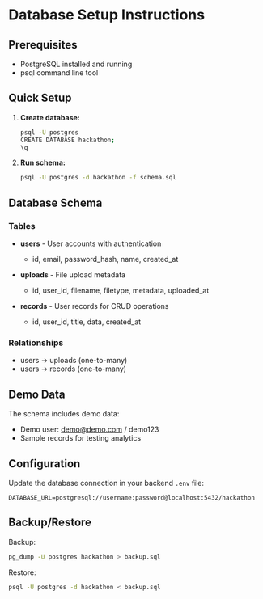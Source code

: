 # Database Setup Instructions

## Prerequisites

- PostgreSQL installed and running
- psql command line tool

## Quick Setup

1. **Create database:**

   ```bash
   psql -U postgres
   CREATE DATABASE hackathon;
   \q
   ```

2. **Run schema:**
   ```bash
   psql -U postgres -d hackathon -f schema.sql
   ```

## Database Schema

### Tables

- **users** - User accounts with authentication

  - id, email, password_hash, name, created_at

- **uploads** - File upload metadata

  - id, user_id, filename, filetype, metadata, uploaded_at

- **records** - User records for CRUD operations
  - id, user_id, title, data, created_at

### Relationships

- users → uploads (one-to-many)
- users → records (one-to-many)

## Demo Data

The schema includes demo data:

- Demo user: demo@demo.com / demo123
- Sample records for testing analytics

## Configuration

Update the database connection in your backend `.env` file:

```
DATABASE_URL=postgresql://username:password@localhost:5432/hackathon
```

## Backup/Restore

Backup:

```bash
pg_dump -U postgres hackathon > backup.sql
```

Restore:

```bash
psql -U postgres -d hackathon < backup.sql
```
